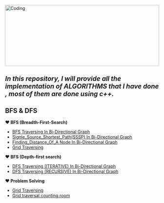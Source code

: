 <img align="center" width="100%" height="200" alt="Coding" src="https://i.ibb.co/XzKqkVH/algo.png">

## ***In this repository, I will provide all the implementation of ALGORITHMS that I have done , most of them are done using c++.***

## **BFS & DFS**
 **:heart: BFS (Breadth-First-Search)**
 - [BFS Traversing In Bi-Directional Graph](https://github.com/Masum-SM/Algorithms/blob/main/Graph/BFS/bsf.cpp)
 - [Signle_Source_Shortest_Path(SSSP) In Bi-Directional Graph](https://github.com/Masum-SM/Algorithms/blob/main/Graph/BFS/single_source_shortest_path_sssp_.cpp)
 - [Finding_Distance_Of_A Node In Bi-Directional Graph](https://github.com/Masum-SM/Algorithms/blob/main/Graph/BFS/distance_of_node_using_bfs.cpp)
 - [Grid Traversing](https://github.com/Masum-SM/Algorithms/blob/main/Graph/BFS/Grid_traversal.cpp)



 **:heart: BFS (Depth-first search)**
 - [DFS Traversing (ITERATIVE) In Bi-Directional Graph](https://github.com/Masum-SM/Algorithms/blob/main/Graph/DFS/01_DFS_iterative.cpp)
 - [DFS Traversing (RECURSIVE) In Bi-Directional Graph](https://github.com/Masum-SM/Algorithms/blob/main/Graph/DFS/02_DFS_recursive.cpp)



 **:heart: Problem Solving**
  - [Grid Traversing](https://github.com/Masum-SM/Algorithms/blob/main/Graph/BFS/Grid_traversal.cpp)
  - [Grid traversal counting room](https://github.com/Masum-SM/Algorithms/blob/main/Graph/BFS/Grid_traversal_counting_room.cpp)
